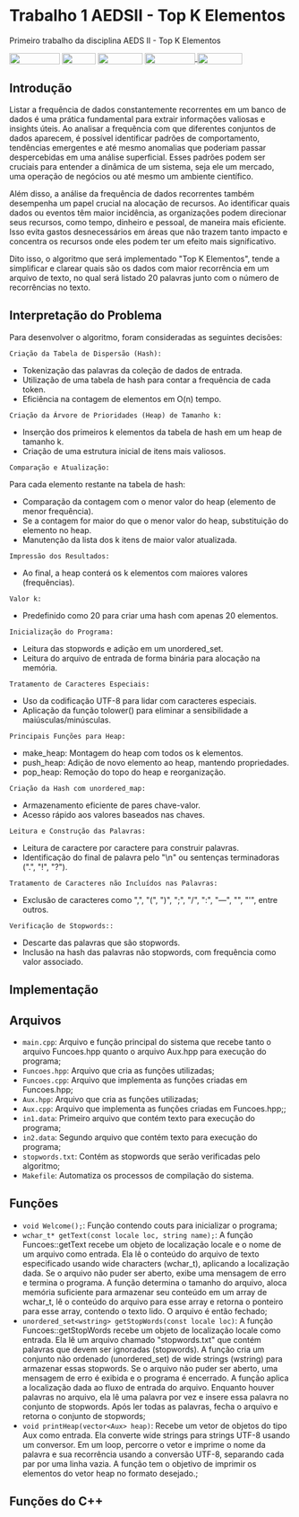 # Trabalho 1 AEDSII - Top K Elementos
Primeiro trabalho da disciplina AEDS II - Top K Elementos

<div style="display: inline-block;">
<img align="center" height="20px" width="90px" src="https://img.shields.io/badge/Maintained%3F-yes-green.svg"/> 
<img align="center" height="20px" width="60px" src="https://img.shields.io/badge/C%2B%2B-00599C?style=for-the-badge&logo=c%2B%2B&logoColor=white"/> 
<img align="center" height="20px" width="80px" src="https://img.shields.io/badge/Made%20for-VSCode-1f425f.svg"/> 
<a href="https://github.com/mpiress/midpy/issues">
<img align="center" height="20px" width="90px" src="https://img.shields.io/badge/contributions-welcome-brightgreen.svg?style=flat"/>
<img align="center" height="20px" width="80px" src="https://badgen.net/badge/license/MIT/green"/>
</a> 
</div>

<p> </p>
<p> </p>

<h2>Introdução </h2>

<p>Listar a frequência de dados constantemente recorrentes em um banco de dados é uma prática fundamental para extrair informações valiosas e insights úteis. Ao analisar a frequência com que diferentes conjuntos de dados aparecem, é possível identificar padrões de comportamento, tendências emergentes e até mesmo anomalias que poderiam passar despercebidas em uma análise superficial. Esses padrões podem ser cruciais para entender a dinâmica de um sistema, seja ele um mercado, uma operação de negócios ou até mesmo um ambiente científico.</p>

<p>Além disso, a análise da frequência de dados recorrentes também desempenha um papel crucial na alocação de recursos. Ao identificar quais dados ou eventos têm maior incidência, as organizações podem direcionar seus recursos, como tempo, dinheiro e pessoal, de maneira mais eficiente. Isso evita gastos desnecessários em áreas que não trazem tanto impacto e concentra os recursos onde eles podem ter um efeito mais significativo.</p>

<p>Dito isso, o algoritmo que será implementado "Top K Elementos", tende a simplificar e clarear quais são os dados com maior recorrência em um arquivo de texto, no qual será listado 20 palavras junto com o número de recorrências no texto. </p>

<h2>Interpretação do Problema </h2>

<p>Para desenvolver o algoritmo, foram consideradas as seguintes decisões:</p>

``` Criação da Tabela de Dispersão (Hash): ```

- Tokenização das palavras da coleção de dados de entrada.
- Utilização de uma tabela de hash para contar a frequência de cada token.
- Eficiência na contagem de elementos em O(n) tempo.

``` Criação da Árvore de Prioridades (Heap) de Tamanho k: ```

- Inserção dos primeiros k elementos da tabela de hash em um heap de tamanho k.
- Criação de uma estrutura inicial de itens mais valiosos.

``` Comparação e Atualização: ```

<p>Para cada elemento restante na tabela de hash:</p>

- Comparação da contagem com o menor valor do heap (elemento de menor frequência).
- Se a contagem for maior do que o menor valor do heap, substituição do elemento no heap.
- Manutenção da lista dos k itens de maior valor atualizada.


``` Impressão dos Resultados: ```

- Ao final, a heap conterá os k elementos com maiores valores (frequências).

``` Valor k: ```

- Predefinido como 20 para criar uma hash com apenas 20 elementos.

``` Inicialização do Programa: ```

- Leitura das stopwords e adição em um unordered_set.
- Leitura do arquivo de entrada de forma binária para alocação na memória.

``` Tratamento de Caracteres Especiais: ```

- Uso da codificação UTF-8 para lidar com caracteres especiais.
- Aplicação da função tolower() para eliminar a sensibilidade a maiúsculas/minúsculas.

``` Principais Funções para Heap: ```

- make_heap: Montagem do heap com todos os k elementos.
- push_heap: Adição de novo elemento ao heap, mantendo propriedades.
- pop_heap: Remoção do topo do heap e reorganização.

``` Criação da Hash com unordered_map: ```

- Armazenamento eficiente de pares chave-valor.
- Acesso rápido aos valores baseados nas chaves.

``` Leitura e Construção das Palavras: ```

- Leitura de caractere por caractere para construir palavras.
- Identificação do final de palavra pelo "\n" ou sentenças terminadoras (".", "!", "?").

``` Tratamento de Caracteres não Incluídos nas Palavras: ```

- Exclusão de caracteres como ",", "(", ")", ";", "/", ":", "—", "", "'", entre outros.

``` Verificação de Stopwords:: ```

- Descarte das palavras que são stopwords.
- Inclusão na hash das palavras não stopwords, com frequência como valor associado.

<h2>Implementação </h2>



<h2>Arquivos </h2>

* ``` main.cpp ```: Arquivo e função principal do sistema que recebe tanto o arquivo Funcoes.hpp quanto o arquivo Aux.hpp para execução do programa;
* ``` Funcoes.hpp ```: Arquivo que cria as funções utilizadas;
* ``` Funcoes.cpp ```: Arquivo que implementa as funções criadas em Funcoes.hpp;
* ``` Aux.hpp ```: Arquivo que cria as funções utilizadas;
* ``` Aux.cpp ```: Arquivo que implementa as funções criadas em Funcoes.hpp;;
* ``` in1.data ```: Primeiro arquivo que contém texto para execução do programa;
* ``` in2.data ```: Segundo arquivo que contém texto para execução do programa;
* ``` stopwords.txt ```: Contém as stopwords que serão verificadas pelo algoritmo;
* ``` Makefile ```: Automatiza os processos de compilação do sistema.

<h2>Funções </h2>

* ``` void Welcome(); ```: Função contendo couts para inicializar o programa; 
* ``` wchar_t* getText(const locale loc, string name); ```: A função Funcoes::getText recebe um objeto de localização locale e o nome de um arquivo como entrada. Ela lê o conteúdo do arquivo de texto especificado usando wide characters (wchar_t), aplicando a localização dada. Se o arquivo não puder ser aberto, exibe uma mensagem de erro e termina o programa. A função determina o tamanho do arquivo, aloca memória suficiente para armazenar seu conteúdo em um array de wchar_t, lê o conteúdo do arquivo para esse array e retorna o ponteiro para esse array, contendo o texto lido. O arquivo é então fechado;
* ``` unordered_set<wstring> getStopWords(const locale loc) ```: A função Funcoes::getStopWords recebe um objeto de localização locale como entrada. Ela lê um arquivo chamado "stopwords.txt" que contém palavras que devem ser ignoradas (stopwords). A função cria um conjunto não ordenado (unordered_set) de wide strings (wstring) para armazenar essas stopwords. Se o arquivo não puder ser aberto, uma mensagem de erro é exibida e o programa é encerrado. A função aplica a localização dada ao fluxo de entrada do arquivo. Enquanto houver palavras no arquivo, ela lê uma palavra por vez e insere essa palavra no conjunto de stopwords. Após ler todas as palavras, fecha o arquivo e retorna o conjunto de stopwords;
* ``` void printHeap(vector<Aux> heap) ```: Recebe um vetor de objetos do tipo Aux como entrada. Ela converte wide strings para strings UTF-8 usando um conversor. Em um loop, percorre o vetor e imprime o nome da palavra e sua recorrência usando a conversão UTF-8, separando cada par por uma linha vazia. A função tem o objetivo de imprimir os elementos do vetor heap no formato desejado.;


<h2>Funções do C++ </h2>


